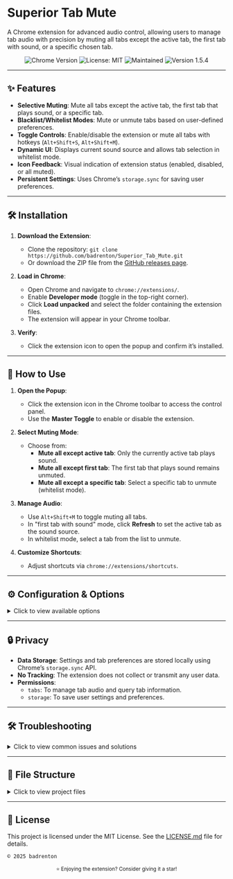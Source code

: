 # Superior Tab Mute

A Chrome extension for advanced audio control, allowing users to manage tab audio with precision by muting all tabs except the active tab, the first tab with sound, or a specific chosen tab.

<p align="center">
  <img src="https://img.shields.io/badge/Chrome-v100%2B-blue?logo=google-chrome&logoColor=white" alt="Chrome Version">
  <img src="https://img.shields.io/badge/License-MIT-yellow.svg" alt="License: MIT">
  <img src="https://img.shields.io/badge/Maintained%3F-yes-green.svg" alt="Maintained">
  <img src="https://img.shields.io/badge/version-1.5.4-orange" alt="Version 1.5.4">
</p>

---

## ✨ Features

- **Selective Muting**: Mute all tabs except the active tab, the first tab that plays sound, or a specific tab.
- **Blacklist/Whitelist Modes**: Mute or unmute tabs based on user-defined preferences.
- **Toggle Controls**: Enable/disable the extension or mute all tabs with hotkeys (`Alt+Shift+S`, `Alt+Shift+M`).
- **Dynamic UI**: Displays current sound source and allows tab selection in whitelist mode.
- **Icon Feedback**: Visual indication of extension status (enabled, disabled, or all muted).
- **Persistent Settings**: Uses Chrome’s `storage.sync` for saving user preferences.

---

## 🛠️ Installation

1. **Download the Extension**:
   - Clone the repository: `git clone https://github.com/badrenton/Superior_Tab_Mute.git`
   - Or download the ZIP file from the [GitHub releases page](https://github.com/badrenton/Superior_Tab_Mute/releases).

2. **Load in Chrome**:
   - Open Chrome and navigate to `chrome://extensions/`.
   - Enable **Developer mode** (toggle in the top-right corner).
   - Click **Load unpacked** and select the folder containing the extension files.
   - The extension will appear in your Chrome toolbar.

3. **Verify**:
   - Click the extension icon to open the popup and confirm it’s installed.

---

## 📖 How to Use

1. **Open the Popup**:
   - Click the extension icon in the Chrome toolbar to access the control panel.
   - Use the **Master Toggle** to enable or disable the extension.

2. **Select Muting Mode**:
   - Choose from:
     - **Mute all except active tab**: Only the currently active tab plays sound.
     - **Mute all except first tab**: The first tab that plays sound remains unmuted.
     - **Mute all except a specific tab**: Select a specific tab to unmute (whitelist mode).

3. **Manage Audio**:
   - Use `Alt+Shift+M` to toggle muting all tabs.
   - In "first tab with sound" mode, click **Refresh** to set the active tab as the sound source.
   - In whitelist mode, select a tab from the list to unmute.

4. **Customize Shortcuts**:
   - Adjust shortcuts via `chrome://extensions/shortcuts`.

---

## ⚙️ Configuration & Options

<details>
<summary>Click to view available options</summary>

- **Master Toggle**: Enable or disable the extension entirely.
- **Mute All Tabs**: Mute or unmute all tabs with a single toggle.
- **Muting Modes**:
  - **Active Tab**: Only the active tab plays sound.
  - **First Tab with Sound**: The first tab that plays audio remains unmuted.
  - **Specific Tab (Whitelist)**: Choose a single tab to remain unmuted.
- **Show All Tabs**: In whitelist or first-sound mode, toggle to display all tabs (not just audible ones).
- **Shortcuts**:
  - `Alt+Shift+S`: Toggle extension on/off.
  - `Alt+Shift+M`: Toggle mute all tabs.
- **Dynamic Display**: View the current sound source in first-sound mode or select tabs in whitelist mode.

</details>

---

## 🔒 Privacy

- **Data Storage**: Settings and tab preferences are stored locally using Chrome’s `storage.sync` API.
- **No Tracking**: The extension does not collect or transmit any user data.
- **Permissions**:
  - `tabs`: To manage tab audio and query tab information.
  - `storage`: To save user settings and preferences.

---

## 🛠️ Troubleshooting

<details>
<summary>Click to view common issues and solutions</summary>

- **Extension doesn’t mute tabs**:
  - Ensure the extension is enabled via the Master Toggle.
  - Check if the correct muting mode is selected in the popup.
  - Verify that the page is not a Chrome internal page (`chrome://`), as these are restricted.

- **Shortcuts not working**:
  - Check for conflicts in `chrome://extensions/shortcuts`.
  - Reassign shortcuts if necessary.

- **No tabs listed in whitelist mode**:
  - Ensure there are audible tabs or enable the "Show all tabs" option.
  - Refresh the browser or reopen the popup.

- **Icon not updating**:
  - Ensure the extension has loaded correctly by reloading it in `chrome://extensions/`.
  - Check for conflicting extensions affecting the toolbar.

</details>

---

## 📂 File Structure

<details>
<summary>Click to view project files</summary>

```
Superior_Tab_Mute/
├── background.js        # Service worker for audio management and event handling
├── manifest.json        # Extension configuration
├── popup.html           # Popup UI for user controls
├── popup.js             # Popup logic for UI interactions
├── popup.css            # Styles for the popup UI
├── icons/               # Extension icons (16px, 48px, 128px)
│   ├── icon16.png
│   ├── icon48.png
│   ├── icon128.png
│   ├── icon16_off.png
│   ├── icon48_off.png
│   ├── icon128_off.png
│   ├── icon16_mute.png
│   ├── icon48_mute.png
│   └── icon128_mute.png
├── README.md            # Project documentation
└── LICENSE.md           # The MIT software license
```

</details>

---

## 📜 License

This project is licensed under the MIT License. See the [LICENSE.md](LICENSE.md) file for details.

`` © 2025 badrenton ``

<p align="center">
<sup>⭐ Enjoying the extension? Consider giving it a star!</sup>
</p>

